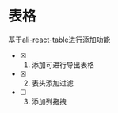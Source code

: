 # 表格

基于[ali-react-table](https://github.com/alibaba/ali-react-table)进行添加功能

- [X] 1. 添加可进行导出表格
- [X] 2. 表头添加过滤
- [ ] 3. 添加列拖拽
